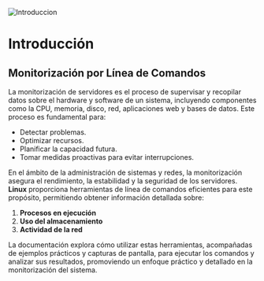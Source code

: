 ![Introduccion](Monitorizacion/imagenes/Introduccion.jpg)
# Introducción
## Monitorización por Línea de Comandos

La monitorización de servidores es el proceso de supervisar y recopilar datos sobre el hardware y software de un sistema, incluyendo componentes como la CPU, memoria, disco, red, aplicaciones web y bases de datos. Este proceso es fundamental para:

- Detectar problemas.
- Optimizar recursos.
- Planificar la capacidad futura.
- Tomar medidas proactivas para evitar interrupciones.

En el ámbito de la administración de sistemas y redes, la monitorización asegura el rendimiento, la estabilidad y la seguridad de los servidores. **Linux** proporciona herramientas de línea de comandos eficientes para este propósito, permitiendo obtener información detallada sobre:

1. **Procesos en ejecución**  
2. **Uso del almacenamiento**  
3. **Actividad de la red**

La documentación explora cómo utilizar estas herramientas, acompañadas de ejemplos prácticos y capturas de pantalla, para ejecutar los comandos y analizar sus resultados, promoviendo un enfoque práctico y detallado en la monitorización del sistema.
